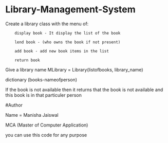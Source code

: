 # Library-Management-System

Create a library class with the menu of:

   		display book - It display the list of the book

		lend book - (who owns the book if not present)

		add book - add new book items in the list

		return book 

Give a library name MLibrary = Library(listofbooks, library_name)

dictionary (books-nameofperson)

If the book is not available then it returns that the book is not available and this book is in that particuler person


#Author

Name = Manisha Jaiswal

MCA (Master of Computer Application) 

you can use this code for any purpose
